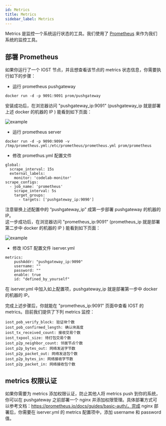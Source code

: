 ```yaml
---
id: Metrics
title: Metrics
sidebar_label: Metrics
---
```


Metrics 是监控一个系统运行状态的工具。我们使用了 [Prometheus](https://prometheus.io/) 来作为我们系统的监控工具。

## 部署 Prometheus

如果你运行了一个 IOST 节点，并且想查看该节点的 metrics 状态信息，你需要执行如下的步骤：

* 运行 prometheus pushgateway

```
docker run -d -p 9091:9091 prom/pushgateway
```

安装成功后，在浏览器访问 "pushgateway\_ip:9091" (pushgateway\_ip 就是部署上述 docker 的机器的 IP ) 能看到如下页面：

![example](assets/doc004/pushgateway.png)

* 运行 prometheus server

```
docker run -d -p 9090:9090 -v /tmp/prometheus.yml:/etc/prometheus/prometheus.yml prom/prometheus
```

* 修改 promethus.yml 配置文件

```
global:
  scrape_interval: 15s
  external_labels:
    monitor: 'codelab-monitor'
scrape_configs:
  - job_name: 'prometheus'
    scrape_interval: 5s
    target_groups:
      - targets: ['pushgateway_ip:9090']
```
注意替换上述配置中的 “pushgateway_ip” 成第一步部署 pushgateway 的机器的 IP。  
这一步成功后，在浏览器访问 "prometheus\_ip:9091" (prometheus\_ip 就是部署第二步中 docker 的机器的 IP ) 能看到如下页面：

![example](assets/doc004/prometheus.png)


* 修改 IOST 配置文件 iserver.yml

```
metrics:
	pushAddr: "pushgateway_ip:9090"
	username: ""
	password: ""
	enable: true
	id: "defined_by_yourself"
```

在 iserver.yml 中加入如上配置项，pushgateway\_ip 就是部署第一步中 docker 的机器的 IP。

完成上述步骤后，你就能在 "prometheus\_ip:9091" 页面中查看 IOST 的 metrics。目前我们提供了下列 metrics 监控：

```
iost_pob_verify_block: 验证块个数
iost_pob_confirmed_length: 确认块高度
iost_tx_received_count: 接收交易个数
iost_txpool_size: 待打包交易个数
iost_p2p_neighbor_count: 邻居节点个数
iost_p2p_bytes_out: 网络发送字节数
iost_p2p_packet_out: 网络发送包个数
iost_p2p_bytes_in: 网络接收字节数
iost_p2p_packet_in: 网络接收包个数
```

## metrics 权限认证

如果你需要为 metrics 添加权限认证，防止其他人将 metrics push 到你的系统，你可以在 pushgateway 之前部署一个 nginx 并添加权限管理。具体部署方式可以参考文档：https://prometheus.io/docs/guides/basic-auth/。完成 nginx 部署后，你需要在 iserver.yml 的 metrics 配置项中，添加 username 和 password 值。
